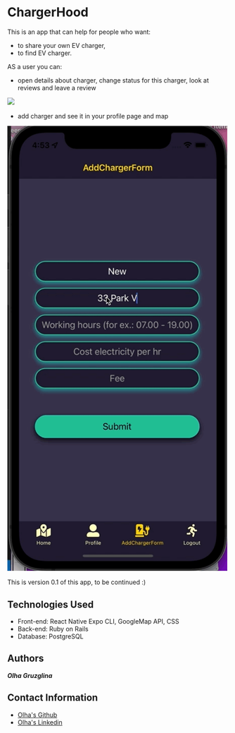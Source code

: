 # ChargerHood
This is an app that can help for people who want:
- to share your own EV charger,
- to find EV charger.

AS a user you can:

- open details about charger, change status for this charger, look at reviews and leave a review

<img src="client/assets/images/ChargerHood.gif" width="500">

- add charger and see it in your profile page and map
<img src="client/assets/images/AddCharger.gif" width="500">

This is version 0.1 of this app, to be continued :)


 
## Technologies Used
 - Front-end: React Native Expo CLI, GoogleMap API, CSS
 - Back-end: Ruby on Rails
 - Database: PostgreSQL

## Authors
_**Olha Gruzglina**_

## Contact Information

- [Olha's Github](https://github.com/ogruzglina "Olha Gruzglina")
- [Olha's Linkedin](https://www.linkedin.com/in/olha-gruzglina-a4403b53/ "Olha Gruzglina")